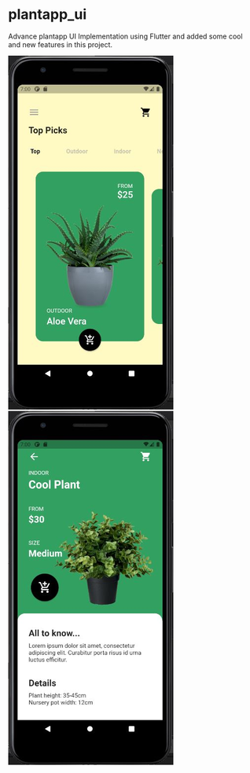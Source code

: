 # plantapp_ui

Advance plantapp UI Implementation using Flutter
and added some cool and new features in this project.

![Alt text](/p1.JPG?raw=true "Main Screen")
![Alt text](/p2.JPG?raw=true "Main Screen")
